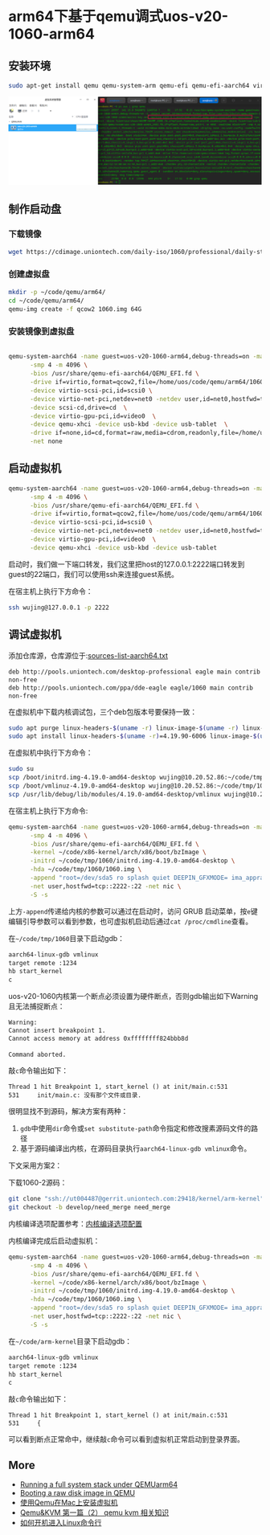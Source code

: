 # arm64下基于qemu调式uos-v20-1060-arm64

## 安装环境

```bash
sudo apt-get install qemu qemu-system-arm qemu-efi qemu-efi-aarch64 virtinst virt-manager virt-viewer
```

![qemu-system-aarch64](qemu-system-aarch64.png)

## 制作启动盘

### 下载镜像

```bash
wget https://cdimage.uniontech.com/daily-iso/1060/professional/daily-stable/20230316-stable/uniontechos-desktop-20-professional-1060-arm64.iso
```

### 创建虚拟盘

```bash
mkdir -p ~/code/qemu/arm64/
cd ~/code/qemu/arm64/
qemu-img create -f qcow2 1060.img 64G
```

### 安装镜像到虚拟盘

```
```

```bash
qemu-system-aarch64 -name guest=uos-v20-1060-arm64,debug-threads=on -machine virt-3.1,accel=kvm,usb=off,dump-guest-core=off,gic-version=3 -cpu host \
      -smp 4 -m 4096 \
      -bios /usr/share/qemu-efi-aarch64/QEMU_EFI.fd \
      -drive if=virtio,format=qcow2,file=/home/uos/code/qemu/arm64/1060.img \
      -device virtio-scsi-pci,id=scsi0 \
      -device virtio-net-pci,netdev=net0 -netdev user,id=net0,hostfwd=tcp::2222-:22 \
      -device scsi-cd,drive=cd  \
      -device virtio-gpu-pci,id=video0  \
      -device qemu-xhci -device usb-kbd -device usb-tablet  \
      -drive if=none,id=cd,format=raw,media=cdrom,readonly,file=/home/uos/Downloads/iso/uniontechos-desktop-20-professional-1060-arm64.iso \
      -net none
```

## 启动虚拟机

```bash
qemu-system-aarch64 -name guest=uos-v20-1060-arm64,debug-threads=on -machine virt-3.1,accel=kvm,usb=off,dump-guest-core=off,gic-version=3 -cpu host \
      -smp 4 -m 4096 \
      -bios /usr/share/qemu-efi-aarch64/QEMU_EFI.fd \
      -drive if=virtio,format=qcow2,file=/home/uos/code/qemu/arm64/1060.img \
      -device virtio-scsi-pci,id=scsi0 \
      -device virtio-net-pci,netdev=net0 -netdev user,id=net0,hostfwd=tcp::2222-:22 \
      -device virtio-gpu-pci,id=video0  \
      -device qemu-xhci -device usb-kbd -device usb-tablet
```

启动时，我们做一下端口转发，我们这里把host的127.0.0.1:2222端口转发到guest的22端口，我们可以使用ssh来连接guest系统。

在宿主机上执行下方命令：

```bash
ssh wujing@127.0.0.1 -p 2222
```

## 调试虚拟机

添加仓库源，仓库源位于:[sources-list-aarch64.txt](https://cdimage.uniontech.com/daily-iso/1060/professional/daily-stable/20230316-stable/report/iso-build-source/sources-list-aarch64.txt)

```text
deb http://pools.uniontech.com/desktop-professional eagle main contrib non-free
deb http://pools.uniontech.com/ppa/dde-eagle eagle/1060 main contrib non-free
```

在虚拟机中下载内核调试包，三个deb包版本号要保持一致：

```bash
sudo apt purge linux-headers-$(uname -r) linux-image-$(uname -r) linux-image-$(uname -r)-dbg
sudo apt install linux-headers-$(uname -r)=4.19.90-6006 linux-image-$(uname -r)=4.19.90-6006 linux-image-$(uname -r)-dbg=4.19.90-6006
```

在虚拟机中执行下方命令：

```bash
sudo su
scp /boot/initrd.img-4.19.0-amd64-desktop wujing@10.20.52.86:~/code/tmp/1060
scp /boot/vmlinuz-4.19.0-amd64-desktop wujing@10.20.52.86:~/code/tmp/1060
scp /usr/lib/debug/lib/modules/4.19.0-amd64-desktop/vmlinux wujing@10.20.52.86:~/code/tmp/1060
```

在宿主机上执行下方命令:

```bash
qemu-system-aarch64 -name guest=uos-v20-1060-arm64,debug-threads=on -machine virt-3.1,accel=kvm,usb=off,dump-guest-core=off,gic-version=3 -cpu host \
      -smp 4 -m 4096 \
      -bios /usr/share/qemu-efi-aarch64/QEMU_EFI.fd \
      -kernel ~/code/x86-kernel/arch/x86/boot/bzImage \
      -initrd ~/code/tmp/1060/initrd.img-4.19.0-amd64-desktop \
      -hda ~/code/tmp/1060/1060.img \
      -append "root=/dev/sda5 ro splash quiet DEEPIN_GFXMODE= ima_appraise=off security=selinux checkreqprot=1 libahci.ignore_sss=1 nokaslr" \
      -net user,hostfwd=tcp::2222-:22 -net nic \
      -S -s
```

上方`-append`传递给内核的参数可以通过在启动时，访问 GRUB 启动菜单，按`e`键编辑引导参数可以看到参数，也可虚拟机启动后通过`cat /proc/cmdline`查看。

在`~/code/tmp/1060`目录下启动gdb：

```bash
aarch64-linux-gdb vmlinux
target remote :1234
hb start_kernel
c
```

uos-v20-1060内核第一个断点必须设置为硬件断点，否则gdb输出如下Warning且无法捕捉断点：

```text
Warning:
Cannot insert breakpoint 1.
Cannot access memory at address 0xffffffff824bbb8d

Command aborted.
```

敲`c`命令输出如下：

```text
Thread 1 hit Breakpoint 1, start_kernel () at init/main.c:531
531     init/main.c: 没有那个文件或目录. 
```

很明显找不到源码，解决方案有两种：

1. `gdb`中使用`dir`命令或`set substitute-path`命令指定和修改搜素源码文件的路径
2. 基于源码编译出内核，在源码目录执行`aarch64-linux-gdb vmlinux`命令。

下文采用方案2：

下载1060-2源码：

```bash
git clone "ssh://ut004487@gerrit.uniontech.com:29418/kernel/arm-kernel" && scp -p -P 29418 ut004487@gerrit.uniontech.com:hooks/commit-msg "arm-kernel/.git/hooks/"
git checkout -b develop/need_merge need_merge
```

内核编译选项配置参考：[内核编译选项配置](https://github.com/realwujing/linux-learning/blob/main/debug/kernel/qemu/%E5%9F%BA%E4%BA%8Eqemu%20tap(NAT%E7%BD%91%E7%BB%9C)%E3%80%81debootstrap%20%E8%B0%83%E8%AF%95%E5%86%85%E6%A0%B8%E3%80%81%E6%A0%B9%E6%96%87%E4%BB%B6%E7%B3%BB%E7%BB%9F.md#%E5%86%85%E6%A0%B8%E7%BC%96%E8%AF%91%E9%80%89%E9%A1%B9%E9%85%8D%E7%BD%AE)

内核编译完成后启动虚拟机：

```bash
qemu-system-aarch64 -name guest=uos-v20-1060-arm64,debug-threads=on -machine virt-3.1,accel=kvm,usb=off,dump-guest-core=off,gic-version=3 -cpu host \
      -smp 4 -m 4096 \
      -bios /usr/share/qemu-efi-aarch64/QEMU_EFI.fd \
      -kernel ~/code/x86-kernel/arch/x86/boot/bzImage \
      -initrd ~/code/tmp/1060/initrd.img-4.19.0-amd64-desktop \
      -hda ~/code/tmp/1060/1060.img \
      -append "root=/dev/sda5 ro splash quiet DEEPIN_GFXMODE= ima_appraise=off security=selinux checkreqprot=1 libahci.ignore_sss=1 nokaslr" \
      -net user,hostfwd=tcp::2222-:22 -net nic \
      -S -s
```

在`~/code/arm-kernel`目录下启动gdb：

```bash
aarch64-linux-gdb vmlinux
target remote :1234
hb start_kernel
c
```

敲`c`命令输出如下：

```text
Thread 1 hit Breakpoint 1, start_kernel () at init/main.c:531
531     {  
```

可以看到断点正常命中，继续敲`c`命令可以看到虚拟机正常启动到登录界面。

## More

- [Running a full system stack under QEMUarm64](https://cdn.kernel.org/pub/linux/kernel/people/will/docs/qemu/qemu-arm64-howto.html)
- [Booting a raw disk image in QEMU](https://unix.stackexchange.com/questions/276480/booting-a-raw-disk-image-in-qemu)
- [使用Qemu在Mac上安装虚拟机](https://blog.csdn.net/weixin_39759247/article/details/126569448)
- [Qemu&KVM 第一篇（2） qemu kvm 相关知识](https://blog.csdn.net/weixin_34253539/article/details/93084893)
- [如何开机进入Linux命令行](https://www.linuxprobe.com/boot-into-linuxcli.html)
